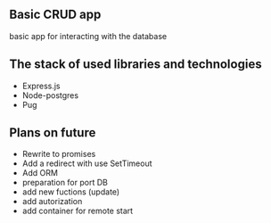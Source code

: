 ## Basic CRUD app

basic app for interacting with the database

## The stack of used libraries and technologies

- Express.js
- Node-postgres
- Pug

## Plans on future

- Rewrite to promises
- Add a redirect with use SetTimeout
- Add ORM
- preparation for port DB
- add new fuctions (update)
- add autorization
- add container for remote start
